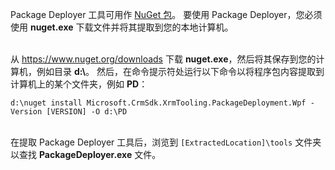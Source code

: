 Package Deployer 工具可用作 [NuGet 包](https://go.microsoft.com/fwlink/?linkid=859205)。 要使用 Package Deployer，您必须使用 **nuget.exe** 下载文件并将其提取到您的本地计算机。<br/><br/>

从 <https://www.nuget.org/downloads> 下载 **nuget.exe**，然后将其保存到您的计算机，例如目录 **d:\\**。 然后，在命令提示符处运行以下命令以将程序包内容提取到计算机上的某个文件夹，例如 **PD**：<br/>

`d:\nuget install Microsoft.CrmSdk.XrmTooling.PackageDeployment.Wpf -Version [VERSION] -O d:\PD`<br/><br/>
    
在提取 Package Deployer 工具后，浏览到 `[ExtractedLocation]\tools` 文件夹以查找 **PackageDeployer.exe** 文件。 
